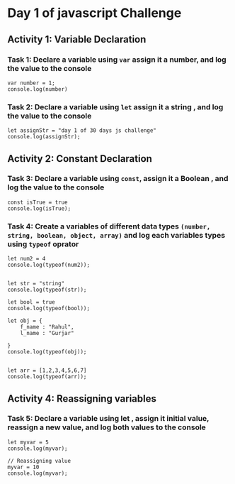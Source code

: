 # Day 1 of javascript Challenge 

## Activity 1: Variable Declaration 

### Task 1: Declare a variable using `var` assign it a number, and log the value to the console

```
var number = 1;
console.log(number) 
```

### Task 2: Declare a variable using `let` assign it a string , and log the value to the console
```
let assignStr = "day 1 of 30 days js challenge"
console.log(assignStr);
```

## Activity 2: Constant Declaration 

### Task 3: Declare a variable using `const`, assign it a Boolean , and log the value to the console


```
const isTrue = true
console.log(isTrue);
```


### Task 4: Create a variables of different data types `(number, string, boolean, object, array)` and log each variables types using `typeof` oprator
```
let num2 = 4
console.log(typeof(num2));


let str = "string"
console.log(typeof(str));

let bool = true
console.log(typeof(bool));

let obj = {
    f_name : "Rahul",
    l_name : "Gurjar"

}
console.log(typeof(obj));


let arr = [1,2,3,4,5,6,7]
console.log(typeof(arr));

```
## Activity 4: Reassigning  variables 

### Task 5: Declare a variable using let , assign it initial value, reassign a new value, and log both values to the console 
```
let myvar = 5
console.log(myvar);

// Reassigning value
myvar = 10
console.log(myvar);
```
